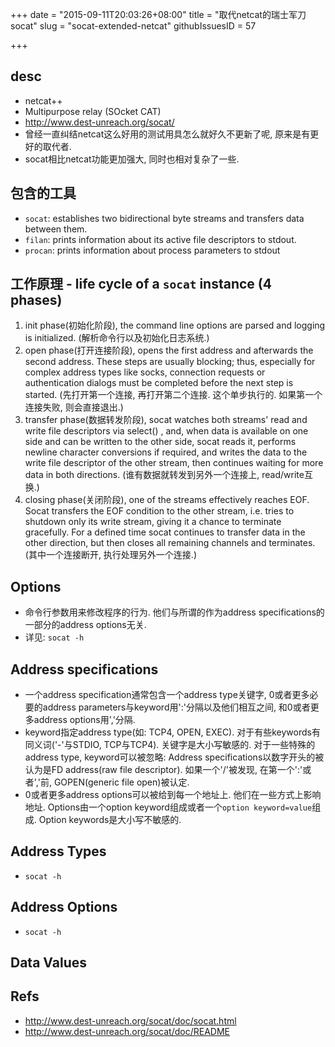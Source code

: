 +++
date = "2015-09-11T20:03:26+08:00"
title = "取代netcat的瑞士军刀socat"
slug = "socat-extended-netcat"
githubIssuesID = 57

+++

## desc
* netcat++
* Multipurpose relay (SOcket CAT)
* <http://www.dest-unreach.org/socat/>
* 曾经一直纠结netcat这么好用的测试用具怎么就好久不更新了呢, 原来是有更好的取代者.
* socat相比netcat功能更加强大, 同时也相对复杂了一些.

## 包含的工具
* `socat`: establishes two bidirectional byte streams and transfers data between them.
* `filan`: prints information about its active file descriptors to stdout.
* `procan`: prints information about process parameters to stdout

## 工作原理 - life cycle of a `socat` instance (4 phases)
1. init phase(初始化阶段), the command line options are parsed and logging is initialized. (解析命令行以及初始化日志系统.)
2. open phase(打开连接阶段), opens the first address and afterwards the second address. These steps are usually blocking; thus, especially for complex address types like socks, connection requests or authentication dialogs must be completed before the next step is started. (先打开第一个连接, 再打开第二个连接. 这个单步执行的. 如果第一个连接失败, 则会直接退出.)
3. transfer phase(数据转发阶段), socat watches both streams' read and write file descriptors via select() , and, when data is available on one side and can be written to the other side, socat reads it, performs newline character conversions if required, and writes the data to the write file descriptor of the other stream, then continues waiting for more data in both directions. (谁有数据就转发到另外一个连接上, read/write互换.)
4. closing phase(关闭阶段), one of the streams effectively reaches EOF. Socat transfers the EOF condition to the other stream, i.e. tries to shutdown only its write stream, giving it a chance to terminate gracefully. For a defined time socat continues to transfer data in the other direction, but then closes all remaining channels and terminates. (其中一个连接断开, 执行处理另外一个连接.)

## Options
* 命令行参数用来修改程序的行为. 他们与所谓的作为address specifications的一部分的address options无关.
* 详见: `socat -h`

## Address specifications
* 一个address specification通常包含一个address type关键字, 0或者更多必要的address parameters与keyword用':'分隔以及他们相互之间, 和0或者更多address options用','分隔.
* keyword指定address type(如: TCP4, OPEN, EXEC). 对于有些keywords有同义词('-'与STDIO, TCP与TCP4). 关键字是大小写敏感的. 对于一些特殊的address type, keyword可以被忽略: Address specifications以数字开头的被认为是FD address(raw file descriptor). 如果一个'/'被发现, 在第一个':'或者','前, GOPEN(generic file open)被认定.
* 0或者更多address options可以被给到每一个地址上. 他们在一些方式上影响地址. Options由一个option keyword组成或者一个`option keyword=value`组成. Option keywords是大小写不敏感的.

## Address Types
* `socat -h`

## Address Options
* `socat -h`

## Data Values


## Refs
* <http://www.dest-unreach.org/socat/doc/socat.html>
* <http://www.dest-unreach.org/socat/doc/README>
